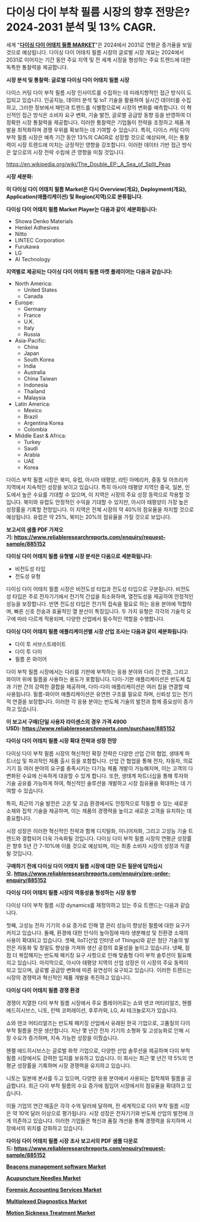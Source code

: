 <p><h1>다이싱 다이 부착 필름 시장의 향후 전망은? 2024-2031 분석 및 13% CAGR.</h1></p><p>세계 "<strong><a href="https://www.reliableresearchreports.com/dicing-die-attach-film-r885152?utm_campaign=106&utm_medium=8&utm_source=Github&utm_content=ia&utm_term=23112024&utm_id=dicing-die-attach-film">다이싱 다이 어태치 필름 MARKET</a></strong>"은 2024에서 2031로 연평균 증가율을 보일 것으로 예상됩니다. 다이싱 다이 어태치 필름 시장의 글로벌 시장 개요는 2024에서 2031로 이어지는 기간 동안 주요 지역 및 전 세계 시장을 형성하는 주요 트렌드에 대한 독특한 통찰력을 제공합니다.</p>
<p><strong>시장 분석 및 통찰력: 글로벌 다이싱 다이 어태치 필름 시장</strong></p>
<p><p>다이스 커팅 다이 부착 필름 시장 인사이트를 수집하는 데 미래지향적인 접근 방식이 도입되고 있습니다. 인공지능, 데이터 분석 및 IoT 기술을 활용하여 실시간 데이터를 수집하고, 그러한 정보에서 패턴과 트렌드를 식별함으로써 시장의 변화를 예측합니다. 이 혁신적인 접근 방식은 소비자 요구 변화, 기술 발전, 글로벌 공급망 동향 등을 반영하여 더 정확한 시장 통찰력을 제공합니다. 이러한 통찰력은 기업들이 전략을 조정하고 제품 개발을 최적화하며 경쟁 우위를 확보하는 데 기여할 수 있습니다. 특히, 다이스 커팅 다이 부착 필름 시장은 예측 기간 동안 13%의 CAGR로 성장할 것으로 예상되며, 이는 통찰력이 시장 트렌드에 미치는 긍정적인 영향을 강조합니다. 이러한 데이터 기반 접근 방식은 앞으로의 시장 전략 수립에 큰 영향을 미칠 것입니다.</p></p>
<p><a href="%7CAUTHORITHY_DOMAIN_URL%7C?utm_campaign=106&utm_medium=8&utm_source=Github&utm_content=ia&utm_term=23112024&utm_id=dicing-die-attach-film">https://en.wikipedia.org/wiki/The_Double_EP:_A_Sea_of_Split_Peas</a></p>
<p><strong>시장 세분화:</strong></p>
<p><strong>이 다이싱 다이 어태치 필름 Market은 다시 Overview(개요), Deployment(개요), Application(애플리케이션) 및 Region(지역)으로 분류됩니다.</strong></p>
<p><strong>다이싱 다이 어태치 필름 Market Player는 다음과 같이 세분화됩니다:</strong></p>
<p><ul><li>Showa Denko Materials</li><li>Henkel Adhesives</li><li>Nitto</li><li>LINTEC Corporation</li><li>Furukawa</li><li>LG</li><li>AI Technology</li></ul></p>
<p><strong>지역별로 제공되는 다이싱 다이 어태치 필름 마켓 플레이어는 다음과 같습니다:</strong></p>
<p><ul>
    <li>
        North America:
        <ul>
            <li>United States</li>
            <li>Canada</li>
        </ul>
    </li>
    <li>
        Europe:
        <ul>
            <li>Germany</li>
            <li>France</li>
            <li>U.K.</li>
            <li>Italy</li>
            <li>Russia</li>
        </ul>
    </li>
    <li>
        Asia-Pacific:
        <ul>
            <li>China</li>
            <li>Japan</li>
            <li>South Korea</li>
            <li>India</li>
            <li>Australia</li>
            <li>China Taiwan</li>
            <li>Indonesia</li>
            <li>Thailand</li>
            <li>Malaysia</li>
        </ul>
    </li>
    <li>
        Latin America:
        <ul>
            <li>Mexico</li>
            <li>Brazil</li>
            <li>Argentina Korea</li>
            <li>Colombia</li>
        </ul>
    </li>
    <li>
        Middle East & Africa:
        <ul>
            <li>Turkey</li>
            <li>Saudi</li>
            <li>Arabia</li>
            <li>UAE</li>
            <li>Korea</li>
        </ul>
    </li>
    </ul></p>
<p><p>다이스 부착 필름 시장은 북미, 유럽, 아시아 태평양, 라틴 아메리카, 중동 및 아프리카 지역에서 지속적인 성장을 보이고 있습니다. 특히 아시아 태평양 지역인 중국, 일본, 인도에서 높은 수요를 기대할 수 있으며, 이 지역은 시장의 주요 성장 동력으로 작용할 것입니다. 북미와 유럽도 안정적인 수익을 기대할 수 있지만, 아시아 태평양이 가장 높은 성장률을 기록할 전망입니다. 이 지역은 전체 시장의 약 40%의 점유율을 차지할 것으로 예상됩니다. 유럽은 약 25%, 북미는 20%의 점유율을 가질 것으로 보입니다.</p></p>
<p><strong>보고서의 샘플 PDF 가져오기:&nbsp;<a href="https://www.reliableresearchreports.com/enquiry/request-sample/885152?utm_campaign=106&utm_medium=8&utm_source=Github&utm_content=ia&utm_term=23112024&utm_id=dicing-die-attach-film">https://www.reliableresearchreports.com/enquiry/request-sample/885152</a></strong></p>
<p><strong>다이싱 다이 어태치 필름 유형별 시장 분석은 다음으로 세분화됩니다:</strong></p>
<p><ul><li>비전도성 타입</li><li>전도성 유형</li></ul></p>
<p><p>다이싱 다이 어태치 필름 시장은 비전도성 타입과 전도성 타입으로 구분됩니다. 비전도성 타입은 주로 전자기기에서 전기적 간섭을 최소화하며, 열전도성을 제공하여 안정적인 성능을 보장합니다. 반면 전도성 타입은 전기적 접속을 필요로 하는 응용 분야에 적합하며, 빠른 신호 전송과 효율적인 열 분산이 특징입니다. 두 가지 유형은 각각의 기술적 요구에 따라 다르게 적용되며, 다양한 산업에서 필수적인 역할을 수행합니다.</p></p>
<p><strong>다이싱 다이 어태치 필름 애플리케이션별 시장 산업 조사는 다음과 같이 세분화됩니다:</strong></p>
<p><ul><li>다이 투 서브스트레이트</li><li>다이 투 다이</li><li>필름 온 와이어</li></ul></p>
<p><p>다이 부착 필름 시장에서는 다리를 기판에 부착하는 응용 분야와 다리 간 연결, 그리고 와이어 위에 필름을 사용하는 용도가 포함됩니다. 다이-기판 애플리케이션은 반도체 칩과 기판 간의 강력한 결합을 제공하며, 다이-다이 애플리케이션은 여러 칩을 연결할 때 사용됩니다. 필름-와이어 애플리케이션은 유연한 구조를 필요로 하며, 신뢰성 있는 전기적 연결을 보장합니다. 이러한 각 응용 분야는 반도체 기술의 발전과 함께 중요성이 증가하고 있습니다.</p></p>
<p><strong>이 보고서 구매(단일 사용자 라이센스의 경우 가격 4900 USD):&nbsp;<a href="https://www.reliableresearchreports.com/purchase/885152?utm_campaign=106&utm_medium=8&utm_source=Github&utm_content=ia&utm_term=23112024&utm_id=dicing-die-attach-film">https://www.reliableresearchreports.com/purchase/885152</a></strong></p>
<p><strong>다이싱 다이 어태치 필름 시장 확대 전략과 성장 전망</strong></p>
<p><p>다이싱 다이 부착 필름 시장의 혁신적인 확장 전략은 다양한 산업 간의 협업, 생태계 파트너십 및 파괴적인 제품 출시 등을 포함합니다. 산업 간 협업을 통해 전자, 자동차, 의료기기 등 여러 분야의 요구를 충족시키는 다기능 제품 개발이 가능해지며, 이는 고객의 다변화된 수요에 신속하게 대응할 수 있게 합니다. 또한, 생태계 파트너십을 통해 투자와 기술 공유를 가능하게 하여, 혁신적인 솔루션을 개발하고 시장 점유율을 확대하는 데 기여할 수 있습니다.</p><p>특히, 최근의 기술 발전은 고온 및 고습 환경에서도 안정적으로 작동할 수 있는 새로운 소재와 접착 기술을 제공하며, 이는 제품의 경쟁력을 높이고 새로운 고객을 유치하는 데 중요합니다. </p><p>시장 성장은 이러한 혁신적인 전략과 함께 디지털화, 미니어처화, 그리고 고성능 기술 트렌드와 결합되어 더욱 가속화될 것입니다. 다이싱 다이 부착 필름 시장의 연평균 성장률은 향후 5년 간 7-10%에 이를 것으로 예상되며, 이는 최종 소비자 시장의 성장과 직결될 것입니다.</p></p>
<p><strong>구매하기 전에 다이싱 다이 어태치 필름 시장에 대한 모든 질문에 답하십시오.&nbsp;<a href="https://www.reliableresearchreports.com/enquiry/pre-order-enquiry/885152?utm_campaign=106&utm_medium=8&utm_source=Github&utm_content=ia&utm_term=23112024&utm_id=dicing-die-attach-film">https://www.reliableresearchreports.com/enquiry/pre-order-enquiry/885152</a></strong><strong></strong></p>
<p><strong>다이싱 다이 어태치 필름 시장의 역동성을 형성하는 시장 동향</strong></p>
<p><p>다이싱 다이 부착 필름 시장 dynamics를 재정의하고 있는 주요 트렌드는 다음과 같습니다. </p><p>첫째, 고성능 전자 기기의 수요 증가로 인해 열 관리 성능이 향상된 필름에 대한 요구가 커지고 있습니다. 둘째, 환경에 대한 인식이 높아짐에 따라 생분해성 및 친환경 소재의 사용이 확대되고 있습니다. 셋째, IIoT(산업 인터넷 of Things)와 같은 첨단 기술의 발전은 자동화 및 정밀도 향상을 가져와 생산 공정의 효율성을 높이고 있습니다. 넷째, 점점 더 복잡해지는 반도체 패키징 요구 사항으로 인해 맞춤형 다이 부착 솔루션이 필요해지고 있습니다. 마지막으로, 아시아 태평양 지역의 산업 성장은 이 시장의 주요 동력이 되고 있으며, 글로벌 공급망 변화에 따른 유연성이 요구되고 있습니다. 이러한 트렌드는 시장의 경쟁력과 혁신적인 제품 개발을 촉진하고 있습니다.</p></p>
<p><strong>다이싱 다이 어태치 필름 경쟁 환경</strong></p>
<p><p>경쟁이 치열한 다이 부착 필름 시장에서 주요 플레이어로는 쇼와 덴코 머티리얼즈, 헨켈 에드히시브스, 니토, 린텍 코퍼레이션, 후루카와, LG, AI 테크놀로지가 있습니다. </p><p>쇼와 덴코 머티리얼즈는 반도체 패키징 산업에서 유래된 한국 기업으로, 고품질의 다이 부착 필름을 전문 생산합니다. 지난 몇 년간 전자 기기의 소형화 및 고성능화로 인해 시장 수요가 증가하며, 지속 가능한 성장을 이뤘습니다.</p><p>헨켈 에드히시브스는 글로벌 화학 기업으로, 다양한 산업 솔루션을 제공하며 다이 부착 필름 시장에서도 강력한 입지를 보유하고 있습니다. 이 회사는 최근 몇 년간 약 5%의 연평균 성장률을 기록하며 시장 경쟁력을 유지하고 있습니다.</p><p>니토는 일본에 본사를 두고 있으며, 다양한 응용 분야에서 사용되는 접착제와 필름을 공급합니다. 최근 다이 부착 필름의 수요 증가에 힘입어 시장에서의 점유율을 확대하고 있습니다. </p><p>이들 기업의 연간 매출은 각각 수억 달러에 달하며, 전 세계적으로 다이 부착 필름 시장은 약 10억 달러 이상으로 평가됩니다. 시장 성장은 전자기기와 반도체 산업의 발전에 크게 의존하고 있습니다. 이러한 기업들은 혁신과 품질 개선을 통해 경쟁력을 유지하며 시장에서의 위치를 강화하고 있습니다.</p></p>
<p><strong>다이싱 다이 어태치 필름 시장 조사 보고서의 PDF 샘플 다운로드:&nbsp;<a href="https://www.reliableresearchreports.com/enquiry/request-sample/885152?utm_campaign=106&utm_medium=8&utm_source=Github&utm_content=ia&utm_term=23112024&utm_id=dicing-die-attach-film">https://www.reliableresearchreports.com/enquiry/request-sample/885152</a></strong></p>
<p><strong><p><a href="https://issuu.com/reportprime-2/docs/beacons-management-software-market-_bb3fa9deab5c7b?utm_campaign=106&utm_medium=8&utm_source=Github&utm_content=ia&utm_term=23112024&utm_id=dicing-die-attach-film">Beacons management software Market</a></p><p><a href="https://github.com/DixieGrimes/Market-Research-Report-List-1/blob/main/acupuncture-needles-market.md?utm_campaign=106&utm_medium=8&utm_source=Github&utm_content=ia&utm_term=23112024&utm_id=dicing-die-attach-film">Acupuncture Needles Market</a></p><p><a href="https://issuu.com/reportprime-2/docs/forensic-accounting-services-market_b53ebb24ab6b14?utm_campaign=106&utm_medium=8&utm_source=Github&utm_content=ia&utm_term=23112024&utm_id=dicing-die-attach-film">Forensic Accounting Services Market</a></p><p><a href="https://www.linkedin.com/pulse/future-trends-global-multiplexed-diagnostics-market-insights-qxgrc?utm_campaign=106&utm_medium=8&utm_source=Github&utm_content=ia&utm_term=23112024&utm_id=dicing-die-attach-film">Multiplexed Diagnostics Market</a></p><p><a href="https://www.linkedin.com/pulse/detailed-report-motion-sickness-treatment-market-value-segments-lmqdc?utm_campaign=106&utm_medium=8&utm_source=Github&utm_content=ia&utm_term=23112024&utm_id=dicing-die-attach-film">Motion Sickness Treatment Market</a></p></strong></p>